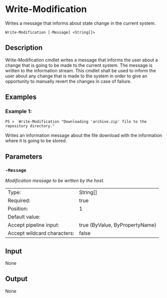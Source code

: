 # Write-Modification
Writes a message that informs about state change in the current system.

```Write-Modification [-Message] <String[]>```

## Description

Write-Modification cmdlet writes a message that informs the user about a change that is going to be made to the current system. The message is written to the information stream. This cmdlet shall be used to inform the user about any change that is made to the system in order to give an opportunity to manually revert the changes in case of failure.

## Examples
### Example 1:
```PS >  Write-Modification "Downloading 'archive.zip' file to the repository directory."```

Writes an information message about the file download with the information where it is going to be stored.

## Parameters
### ```-Message```

*Modification message to be written by the host.*

<table>
  <tr><td>Type:</td><td>String[]</td></tr>
  <tr><td>Required:</td><td>true</td></tr>
  <tr><td>Position:</td><td>1</td></tr>
  <tr><td>Default value:</td><td></td></tr>
  <tr><td>Accept pipeline input:</td><td>true (ByValue, ByPropertyName)</td></tr>
  <tr><td>Accept wildcard characters:</td><td>false</td></tr>
</table>

## Input
None

## Output
None
